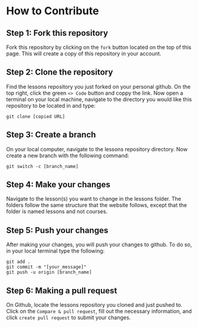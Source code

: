 # How to Contribute

## Step 1: Fork this repository

Fork this repository by clicking on the `fork` button located on the top of this page. This will create a copy of this repository in your account.

## Step 2: Clone the repository

Find the lessons repository you just forked on your personal github. On the top right, click the green `<> Code` button and coppy the link. Now open a terminal
on your local machine, navigate to the directory you would like this repository to be located in and type:

```
git clone [copied URL]
```

## Step 3: Create a branch

On your local computer, navigate to the lessons repository directory. Now create a new branch with the following command:

```
git switch -c [branch_name]
```

## Step 4: Make your changes

Navigate to the lesson(s) you want to change in the lessons folder. The folders follow the same structure that the website follows, except that the folder is named lessons and not courses.

## Step 5: Push your changes

After making your changes, you will push your changes to github. To do so, in your local terminal type the following:

```
git add .
git commit -m "[your_message]"
git push -u origin [branch_name]
```

## Step 6: Making a pull request

On Github, locate the lessons repository you cloned and just pushed to. Click on the `Compare & pull request`, fill out the necessary information, and click `create pull request` to submit your changes.
